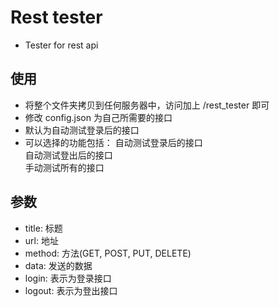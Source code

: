 # Rest tester
* Tester for rest api

## 使用

* 将整个文件夹拷贝到任何服务器中，访问加上 /rest_tester 即可
* 修改 config.json 为自己所需要的接口
* 默认为自动测试登录后的接口
* 可以选择的功能包括：
自动测试登录后的接口  
自动测试登出后的接口  
手动测试所有的接口  

## 参数

* title: 标题
* url: 地址
* method: 方法(GET, POST, PUT, DELETE)
* data: 发送的数据
* login: 表示为登录接口
* logout: 表示为登出接口